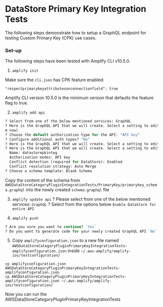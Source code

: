 # DataStore Primary Key Integration Tests

The following steps demonstrate how to setup a GraphQL endpoint for testing Custom Primary Key (CPK) use cases.

### Set-up

The following steps have been tested with Amplify CLI v10.5.0.

1. `amplify init`

Make sure the `cli.json` has CPK feature enabled:

```
"respectprimarykeyattributesonconnectionfield": true
```

Amplify CLI version 10.5.0 is the minimum version that defaults the feature flag to true.

2. `amplify add api`

```perl
? Select from one of the below mentioned services: GraphQL
? Here is the GraphQL API that we will create. Select a setting to edit or continue Authorization modes: API key (default, expiration time: 7 days fro
m now)
? Choose the default authorization type for the API: "API key"
? Configure additional auth types? "No"
? Here is the GraphQL API that we will create. Select a setting to edit or continue Conflict detection (required for DataStore): Auto Merge
? Here is the GraphQL API that we will create. Select a setting to edit or continue (Use arrow keys)
  Name: datastorepkinteg
  Authorization modes: API key
  Conflict detection (required for DataStore): Enabled
  Conflict resolution strategy: Auto Merge
? Choose a schema template: Blank Schema
```

Copy the content of the schema from `AWSDataStoreCategoryPluginIntegrationTests/PrimaryKey/primarykey_schema.graphql` into the newly created `schema.graphql` file

3. `amplify update api`
? Please select from one of the below mentioned services: `GraphQL`
? Select from the options below `Enable DataStore for entire API`

4. `amplify push`
```perl
? Are you sure you want to continue? `Yes`
? Do you want to generate code for your newly created GraphQL API `No`
```

5. Copy `amplifyconfiguration.json` to a new file named `AWSDataStoreCategoryPluginPrimaryKeyIntegrationTests-amplifyconfiguration.json` inside `~/.aws-amplify/amplify-ios/testconfiguration/`

```
cp amplifyconfiguration.json AWSDataStoreCategoryPluginPrimaryKeyIntegrationTests-amplifyconfiguration.json
cp AWSDataStoreCategoryPluginPrimaryKeyIntegrationTests-amplifyconfiguration.json ~/.aws-amplify/amplify-ios/testconfiguration/
```

Now you can run the AWSDataStoreCategoryPluginPrimaryKeyIntegrationTests


